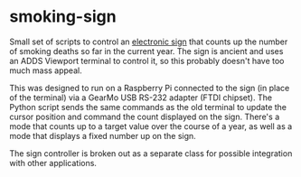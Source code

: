 smoking-sign
============

Small set of scripts to control an [electronic sign](http://bit.ly/1nJyENk) that
counts up the number of smoking deaths so far in the current year. The sign is
ancient and uses an ADDS Viewport terminal to control it, so this probably doesn't
have too much mass appeal.

This was designed to run on a Raspberry Pi connected to the sign (in place of
the terminal) via a GearMo USB RS-232 adapter (FTDI chipset). The Python script
sends the same commands as the old terminal to update the cursor position and
command the count displayed on the sign. There's a mode that counts up to a
target value over the course of a year, as well as a mode that displays a
fixed number up on the sign.

The sign controller is broken out as a separate class for possible integration
with other applications.
